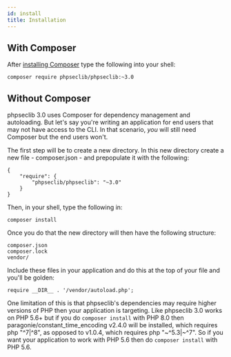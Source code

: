 ```yaml
---
id: install
title: Installation
---
```


## With Composer

After [installing Composer](https://getcomposer.org/doc/00-intro.md) type the following into your shell:

```
composer require phpseclib/phpseclib:~3.0
```

## Without Composer

phpseclib 3.0 uses Composer for dependency management and autoloading. But let's say you're writing an application for end users that may not have access to the CLI. In that scenario, _you_ will still need Composer but the end users won't.

The first step will be to create a new directory. In this new directory create a new file - composer.json - and prepopulate it with the following:

```
{
    "require": {
        "phpseclib/phpseclib": "~3.0"
    }
}
```
Then, in your shell, type the following in:

```
composer install
```
Once you do that the new directory will then have the following structure:

```
composer.json
composer.lock
vendor/
```
Include these files in your application and do this at the top of your file and you'll be golden:

```
require __DIR__ . '/vendor/autoload.php';
```
One limitation of this is that phpseclib's dependencies may require higher versions of PHP then your application is targeting. Like phpseclib 3.0 works on PHP 5.6+ but if you do `composer install` with PHP 8.0 then paragonie/constant_time_encoding v2.4.0 will be installed, which requires php "^7|^8", as opposed to v1.0.4, which requires php "~^5.3|~^7". So if you want your application to work with PHP 5.6 then do `composer install` with PHP 5.6.


